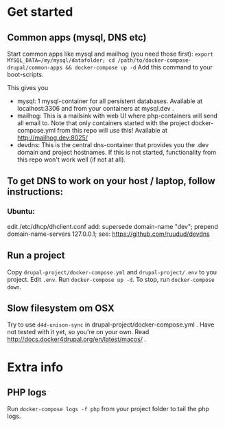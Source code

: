 
# Get started

## Common apps (mysql, DNS etc)
Start common  apps like mysql and mailhog (you need those first):
`export MYSQL_DATA=/my/mysql/datafolder; cd /path/to/docker-compose-drupal/common-apps && docker-compose up -d`
Add this command to your boot-scripts.


This gives you
 - mysql:    1 mysql-container for all persistent databases.
             Available at localhost:3306 and from your containers at mysql.dev .
 - mailhog:  This is a mailsink with web UI where php-containers will send all email to.
             Note that only containers started with the project docker-compose.yml from this repo will use this!
             Available at http://mailhog.dev:8025/
 - devdns:   This is the central dns-container that provides you the .dev domain and project hostnames.
             If this is not started, functionality from this repo won't work well (if not at all).


## To get DNS to work on your host / laptop, follow instructions:

### Ubuntu:
   edit /etc/dhcp/dhclient.conf
   add:
      supersede domain-name "dev";
      prepend domain-name-servers 127.0.0.1;
   see: https://github.com/ruudud/devdns


## Run a project
Copy `drupal-project/docker-compose.yml` and `drupal-project/.env` to you project.
Edit `.env`.
Run `docker-compose up -d`.
To stop, run `docker-compose down`.

## Slow filesystem om OSX
Try to use `d4d-unison-sync` in drupal-project/docker-compose.yml .
Have not tested with it yet, so you're on your own.
Read http://docs.docker4drupal.org/en/latest/macos/ .

# Extra info

## PHP logs

Run `docker-compose logs -f php` from your project folder to tail the php logs.

